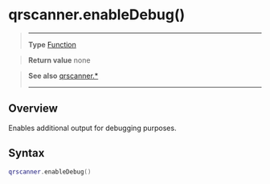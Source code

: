 # qrscanner.enableDebug()

> --------------------- ------------------------------------------------------------------------------------------
> __Type__              [Function](https://docs.coronalabs.com/api/type/Function.html)

> __Return value__      none

> __See also__          [qrscanner.*](/plugin/qrscanner/)
> --------------------- ------------------------------------------------------------------------------------------

## Overview

Enables additional output for debugging purposes.

## Syntax
```lua
qrscanner.enableDebug()
```